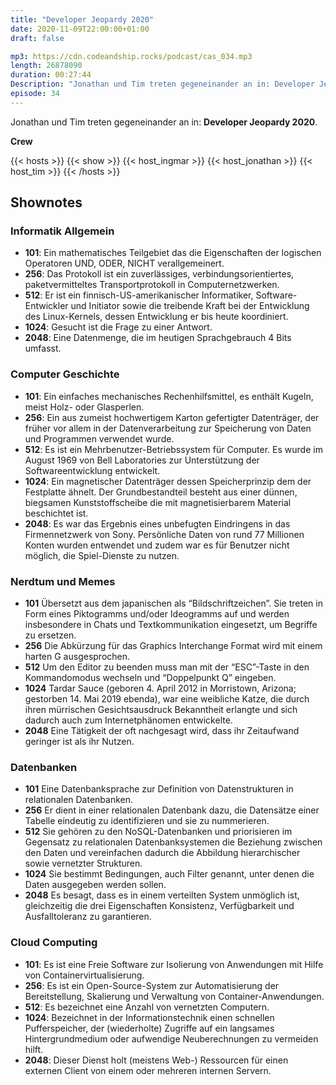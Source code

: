 ```yaml
---
title: "Developer Jeopardy 2020"
date: 2020-11-09T22:00:00+01:00
draft: false

mp3: https://cdn.codeandship.rocks/podcast/cas_034.mp3
length: 26878090
duration: 00:27:44
Description: "Jonathan und Tim treten gegeneinander an in: Developer Jeopardy 2020."
episode: 34
---
```


Jonathan und Tim treten gegeneinander an in: **Developer Jeopardy 2020**.

**Crew**

{{< hosts >}}
    {{< show >}}
    {{< host_ingmar >}}
    {{< host_jonathan >}}
    {{< host_tim >}}
{{< /hosts >}}

## Shownotes

### Informatik Allgemein

- **101**: Ein mathematisches Teilgebiet das die Eigenschaften der logischen Operatoren UND, ODER, NICHT verallgemeinert.
- **256**: Das Protokoll ist ein zuverlässiges, verbindungsorientiertes, paketvermitteltes Transportprotokoll in Computernetzwerken. 
- **512**: Er ist ein finnisch-US-amerikanischer Informatiker, Software-Entwickler und Initiator sowie die treibende Kraft bei der Entwicklung des Linux-Kernels, dessen Entwicklung er bis heute koordiniert.
- **1024**: Gesucht ist die Frage zu einer Antwort.
- **2048**: Eine Datenmenge, die im heutigen Sprachgebrauch 4 Bits umfasst.

### Computer Geschichte

- **101**: Ein einfaches mechanisches Rechenhilfsmittel, es enthält Kugeln, meist Holz- oder Glasperlen.
- **256**: Ein aus zumeist hochwertigem Karton gefertigter Datenträger, der früher vor allem in der Datenverarbeitung zur Speicherung von Daten und Programmen verwendet wurde.
- **512**: Es ist ein Mehrbenutzer-Betriebssystem für Computer. Es wurde im August 1969 von Bell Laboratories zur Unterstützung der Softwareentwicklung entwickelt. 
- **1024**: Ein magnetischer Datenträger dessen Speicherprinzip dem der Festplatte ähnelt. Der Grundbestandteil besteht aus einer dünnen, biegsamen Kunststoffscheibe die mit magnetisierbarem Material beschichtet ist.
- **2048**: Es war das Ergebnis eines unbefugten Eindringens in das Firmennetzwerk von Sony. Persönliche Daten von rund 77 Millionen Konten wurden entwendet und zudem war es für Benutzer nicht möglich, die Spiel-Dienste zu nutzen.

### Nerdtum und Memes

- **101** Übersetzt aus dem japanischen als “Bildschriftzeichen”. Sie treten in Form eines Piktogramms und/oder Ideogramms auf und werden insbesondere in Chats und Textkommunikation eingesetzt, um Begriffe zu ersetzen.
- **256** Die Abkürzung für das Graphics Interchange Format wird mit einem harten G ausgesprochen.
- **512** Um den Editor zu beenden muss man mit der “ESC”-Taste in den Kommandomodus wechseln und “Doppelpunkt Q” eingeben.
- **1024** Tardar Sauce (geboren 4. April 2012 in Morristown, Arizona; gestorben 14. Mai 2019 ebenda), war eine weibliche Katze, die durch ihren mürrischen Gesichtsausdruck Bekanntheit erlangte und sich dadurch auch zum Internetphänomen entwickelte.
- **2048** Eine Tätigkeit der oft nachgesagt wird, dass ihr Zeitaufwand geringer ist als ihr Nutzen.

### Datenbanken

- **101** Eine Datenbanksprache zur Definition von Datenstrukturen in relationalen Datenbanken.
- **256** Er dient in einer relationalen Datenbank dazu, die Datensätze einer Tabelle eindeutig zu identifizieren und sie zu nummerieren.
- **512** Sie gehören zu den NoSQL-Datenbanken und priorisieren im Gegensatz zu relationalen Datenbanksystemen die Beziehung zwischen den Daten und vereinfachen dadurch die Abbildung hierarchischer sowie vernetzter Strukturen.
- **1024** Sie bestimmt Bedingungen, auch Filter genannt, unter denen die Daten ausgegeben werden sollen.
- **2048** Es besagt, dass es in einem verteilten System unmöglich ist, gleichzeitig die drei Eigenschaften Konsistenz, Verfügbarkeit und Ausfalltoleranz zu garantieren.

### Cloud Computing

- **101**: Es ist eine Freie Software zur Isolierung von Anwendungen mit Hilfe von Containervirtualisierung.
- **256**: Es ist ein Open-Source-System zur Automatisierung der Bereitstellung, Skalierung und Verwaltung von Container-Anwendungen.
- **512**: Es bezeichnet eine Anzahl von vernetzten Computern.
- **1024**: Bezeichnet in der Informationstechnik einen schnellen Pufferspeicher, der (wiederholte) Zugriffe auf ein langsames Hintergrundmedium oder aufwendige Neuberechnungen zu vermeiden hilft.
- **2048**: Dieser Dienst holt (meistens Web-) Ressourcen für einen externen Client von einem oder mehreren internen Servern.